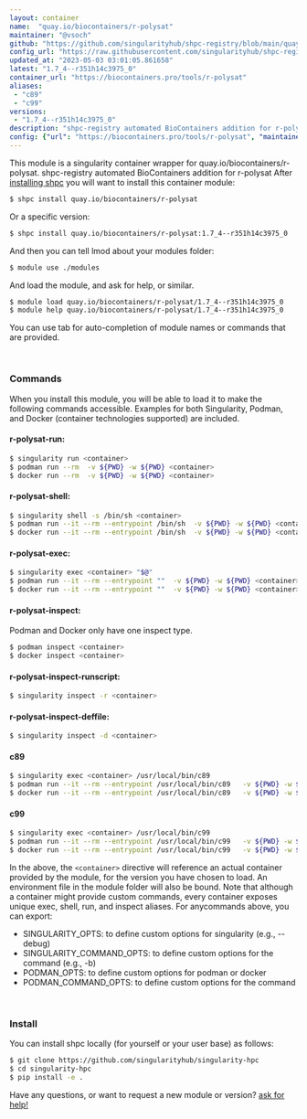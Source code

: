 ```yaml
---
layout: container
name:  "quay.io/biocontainers/r-polysat"
maintainer: "@vsoch"
github: "https://github.com/singularityhub/shpc-registry/blob/main/quay.io/biocontainers/r-polysat/container.yaml"
config_url: "https://raw.githubusercontent.com/singularityhub/shpc-registry/main/quay.io/biocontainers/r-polysat/container.yaml"
updated_at: "2023-05-03 03:01:05.861658"
latest: "1.7_4--r351h14c3975_0"
container_url: "https://biocontainers.pro/tools/r-polysat"
aliases:
 - "c89"
 - "c99"
versions:
 - "1.7_4--r351h14c3975_0"
description: "shpc-registry automated BioContainers addition for r-polysat"
config: {"url": "https://biocontainers.pro/tools/r-polysat", "maintainer": "@vsoch", "description": "shpc-registry automated BioContainers addition for r-polysat", "latest": {"1.7_4--r351h14c3975_0": "sha256:ce4b7a2a8ec1c3d6883f3c7cf9f234abbb9830d8225374abd99f8fea127b3d4b"}, "tags": {"1.7_4--r351h14c3975_0": "sha256:ce4b7a2a8ec1c3d6883f3c7cf9f234abbb9830d8225374abd99f8fea127b3d4b"}, "docker": "quay.io/biocontainers/r-polysat", "aliases": {"c89": "/usr/local/bin/c89", "c99": "/usr/local/bin/c99"}}
---
```


This module is a singularity container wrapper for quay.io/biocontainers/r-polysat.
shpc-registry automated BioContainers addition for r-polysat
After [installing shpc](#install) you will want to install this container module:


```bash
$ shpc install quay.io/biocontainers/r-polysat
```

Or a specific version:

```bash
$ shpc install quay.io/biocontainers/r-polysat:1.7_4--r351h14c3975_0
```

And then you can tell lmod about your modules folder:

```bash
$ module use ./modules
```

And load the module, and ask for help, or similar.

```bash
$ module load quay.io/biocontainers/r-polysat/1.7_4--r351h14c3975_0
$ module help quay.io/biocontainers/r-polysat/1.7_4--r351h14c3975_0
```

You can use tab for auto-completion of module names or commands that are provided.

<br>

### Commands

When you install this module, you will be able to load it to make the following commands accessible.
Examples for both Singularity, Podman, and Docker (container technologies supported) are included.

#### r-polysat-run:

```bash
$ singularity run <container>
$ podman run --rm  -v ${PWD} -w ${PWD} <container>
$ docker run --rm  -v ${PWD} -w ${PWD} <container>
```

#### r-polysat-shell:

```bash
$ singularity shell -s /bin/sh <container>
$ podman run --it --rm --entrypoint /bin/sh  -v ${PWD} -w ${PWD} <container>
$ docker run --it --rm --entrypoint /bin/sh  -v ${PWD} -w ${PWD} <container>
```

#### r-polysat-exec:

```bash
$ singularity exec <container> "$@"
$ podman run --it --rm --entrypoint ""  -v ${PWD} -w ${PWD} <container> "$@"
$ docker run --it --rm --entrypoint ""  -v ${PWD} -w ${PWD} <container> "$@"
```

#### r-polysat-inspect:

Podman and Docker only have one inspect type.

```bash
$ podman inspect <container>
$ docker inspect <container>
```

#### r-polysat-inspect-runscript:

```bash
$ singularity inspect -r <container>
```

#### r-polysat-inspect-deffile:

```bash
$ singularity inspect -d <container>
```


#### c89

```bash
$ singularity exec <container> /usr/local/bin/c89
$ podman run --it --rm --entrypoint /usr/local/bin/c89   -v ${PWD} -w ${PWD} <container> -c " $@"
$ docker run --it --rm --entrypoint /usr/local/bin/c89   -v ${PWD} -w ${PWD} <container> -c " $@"
```


#### c99

```bash
$ singularity exec <container> /usr/local/bin/c99
$ podman run --it --rm --entrypoint /usr/local/bin/c99   -v ${PWD} -w ${PWD} <container> -c " $@"
$ docker run --it --rm --entrypoint /usr/local/bin/c99   -v ${PWD} -w ${PWD} <container> -c " $@"
```



In the above, the `<container>` directive will reference an actual container provided
by the module, for the version you have chosen to load. An environment file in the
module folder will also be bound. Note that although a container
might provide custom commands, every container exposes unique exec, shell, run, and
inspect aliases. For anycommands above, you can export:

 - SINGULARITY_OPTS: to define custom options for singularity (e.g., --debug)
 - SINGULARITY_COMMAND_OPTS: to define custom options for the command (e.g., -b)
 - PODMAN_OPTS: to define custom options for podman or docker
 - PODMAN_COMMAND_OPTS: to define custom options for the command

<br>

### Install

You can install shpc locally (for yourself or your user base) as follows:

```bash
$ git clone https://github.com/singularityhub/singularity-hpc
$ cd singularity-hpc
$ pip install -e .
```

Have any questions, or want to request a new module or version? [ask for help!](https://github.com/singularityhub/singularity-hpc/issues)